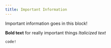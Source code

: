 ```yaml
---
title: Important Information
---
```


Important information goes in this block!

**Bold text** for really important things
*Italicized text*

```
code!
```
